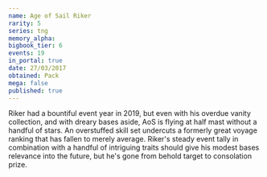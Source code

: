 ```yaml
---
name: Age of Sail Riker
rarity: 5
series: tng
memory_alpha:
bigbook_tier: 6
events: 19
in_portal: true
date: 27/03/2017
obtained: Pack
mega: false
published: true
---
```


Riker had a bountiful event year in 2019, but even with his overdue vanity collection, and with dreary bases aside, AoS is flying at half mast without a handful of stars. An overstuffed skill set undercuts a formerly great voyage ranking that has fallen to merely average. Riker's steady event tally in combination with a handful of intriguing traits should give his modest bases relevance into the future, but he's gone from behold target to consolation prize.
